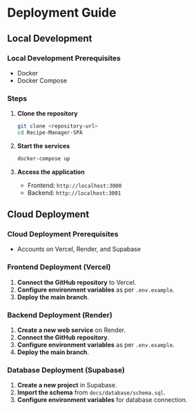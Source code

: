 # Deployment Guide

## Local Development

### Local Development Prerequisites

- Docker
- Docker Compose

### Steps

1. **Clone the repository**

   ```bash
   git clone <repository-url>
   cd Recipe-Manager-SPA
   ```

2. **Start the services**

   ```bash
   docker-compose up
   ```

3. **Access the application**
   - Frontend: `http://localhost:3000`
   - Backend: `http://localhost:3001`

## Cloud Deployment

### Cloud Deployment Prerequisites

- Accounts on Vercel, Render, and Supabase

### Frontend Deployment (Vercel)

1. **Connect the GitHub repository** to Vercel.
2. **Configure environment variables** as per `.env.example`.
3. **Deploy the main branch**.

### Backend Deployment (Render)

1. **Create a new web service** on Render.
2. **Connect the GitHub repository**.
3. **Configure environment variables** as per `.env.example`.
4. **Deploy the main branch**.

### Database Deployment (Supabase)

1. **Create a new project** in Supabase.
2. **Import the schema** from `docs/database/schema.sql`.
3. **Configure environment variables** for database connection.
